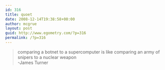 ```yaml
---
id: 316
title: quoet
date: 2008-12-14T19:38:58+00:00
author: mcgrue
layout: post
guid: http://www.egometry.com/?p=316
permalink: /?p=316
---
```

> comparing a botnet to a supercomputer is like comparing an army of snipers to a nuclear weapon  
> -James Turner
